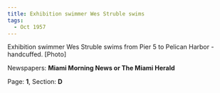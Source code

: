 ```yaml
---  
title: Exhibition swimmer Wes Struble swims  
tags:  
  - Oct 1957  
---  
```

  
Exhibition swimmer Wes Struble swims from Pier 5 to Pelican Harbor - handcuffed. [Photo]  
  
Newspapers: **Miami Morning News or The Miami Herald**  
  
Page: **1**, Section: **D** 
